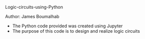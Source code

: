 Logic-circuits-using-Python

Author: James Boumalhab

- The Python code provided was created using Jupyter 
- The purpose of this code is to design and realize logic circuits
